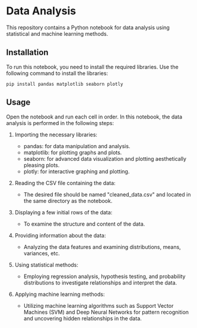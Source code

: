 # Data Analysis

This repository contains a Python notebook for data analysis using statistical and machine learning methods.

## Installation

To run this notebook, you need to install the required libraries. Use the following command to install the libraries:

```
pip install pandas matplotlib seaborn plotly
```

## Usage

Open the notebook and run each cell in order. In this notebook, the data analysis is performed in the following steps:

1. Importing the necessary libraries:
   - pandas: for data manipulation and analysis.
   - matplotlib: for plotting graphs and plots.
   - seaborn: for advanced data visualization and plotting aesthetically pleasing plots.
   - plotly: for interactive graphing and plotting.

2. Reading the CSV file containing the data:
   - The desired file should be named "cleaned_data.csv" and located in the same directory as the notebook.

3. Displaying a few initial rows of the data:
   - To examine the structure and content of the data.

4. Providing information about the data:
   - Analyzing the data features and examining distributions, means, variances, etc.

5. Using statistical methods:
   - Employing regression analysis, hypothesis testing, and probability distributions to investigate relationships and interpret the data.

6. Applying machine learning methods:
   - Utilizing machine learning algorithms such as Support Vector Machines (SVM) and Deep Neural Networks for pattern recognition and uncovering hidden relationships in the data.
